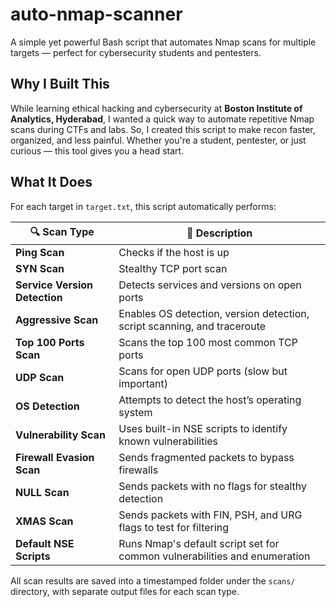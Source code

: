 # auto-nmap-scanner
A simple yet powerful Bash script that automates Nmap scans for multiple targets — perfect for cybersecurity students and pentesters.
## Why I Built This

While learning ethical hacking and cybersecurity at **Boston Institute of Analytics, Hyderabad**, I wanted a quick way to automate repetitive Nmap scans during CTFs and labs. So, I created this script to make recon faster, organized, and less painful.
Whether you're a student, pentester, or just curious — this tool gives you a head start.
##  What It Does

For each target in `target.txt`, this script automatically performs:


| 🔍 Scan Type               | 🧪 Description |
|----------------------------|----------------|
|  **Ping Scan**           | Checks if the host is up |
|  **SYN Scan**            | Stealthy TCP port scan |
|  **Service Version Detection** | Detects services and versions on open ports |
|  **Aggressive Scan**     | Enables OS detection, version detection, script scanning, and traceroute |
|  **Top 100 Ports Scan**  | Scans the top 100 most common TCP ports |
|  **UDP Scan**            | Scans for open UDP ports (slow but important) |
|  **OS Detection**        | Attempts to detect the host’s operating system |
|  **Vulnerability Scan**  | Uses built-in NSE scripts to identify known vulnerabilities |
|  **Firewall Evasion Scan** | Sends fragmented packets to bypass firewalls |
|  **NULL Scan**           | Sends packets with no flags for stealthy detection |
|  **XMAS Scan**           | Sends packets with FIN, PSH, and URG flags to test for filtering |
|  **Default NSE Scripts** | Runs Nmap's default script set for common vulnerabilities and enumeration |

All scan results are saved into a timestamped folder under the `scans/` directory, with separate output files for each scan type.
